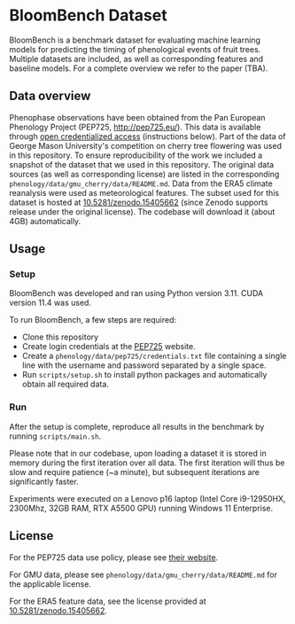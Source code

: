 

# BloomBench Dataset

BloomBench is a benchmark dataset for evaluating machine learning models for predicting the timing of phenological events of fruit trees. Multiple datasets are included, as well as corresponding features and baseline models. For a complete overview we refer to the paper (TBA).

## Data overview

Phenophase observations have been obtained from the Pan European Phenology Project (PEP725, http://pep725.eu/). This data is available through [open credentialized access](http://www.pep725.eu/downloads/PEP725_Data_Use_Policy.pdf) (instructions below).
Part of the data of George Mason University's competition on cherry tree flowering was used in this repository. To ensure reproducibility of the work we included a snapshot of the dataset that we used in this repository. The original data sources (as well as corresponding license) are listed in the corresponding `phenology/data/gmu_cherry/data/README.md`.
Data from the ERA5 climate reanalysis were used as meteorological features. The subset used for this dataset is hosted at [10.5281/zenodo.15405662](https://doi.org/10.5281/zenodo.15405662) (since Zenodo supports release under the original license). The codebase will download it (about 4GB) automatically.

## Usage

### Setup

BloomBench was developed and ran using Python version 3.11. CUDA version 11.4 was used. 

To run BloomBench, a few steps are required:

- Clone this repository
- Create login credentials at the [PEP725](http://pep725.eu/data_download/registration.php) website.
- Create a `phenology/data/pep725/credentials.txt` file containing a single line with the username and password separated by a single space.
- Run `scripts/setup.sh` to install python packages and automatically obtain all required data.

### Run

After the setup is complete, reproduce all results in the benchmark by running `scripts/main.sh`.

Please note that in our codebase, upon loading a dataset it is stored in memory during the first iteration over all data. The first iteration will thus be slow and require patience (~a minute), but subsequent iterations are significantly faster.

Experiments were executed on a Lenovo p16 laptop (Intel Core i9-12950HX, 2300Mhz, 32GB RAM, RTX A5500 GPU) running Windows 11 Enterprise.

## License

For the PEP725 data use policy, please see [their website](http://www.pep725.eu/downloads/PEP725_Data_Use_Policy.pdf).

For GMU data, please see `phenology/data/gmu_cherry/data/README.md` for the applicable license.

For the ERA5 feature data, see the license provided at [10.5281/zenodo.15405662](https://doi.org/10.5281/zenodo.15405662).
